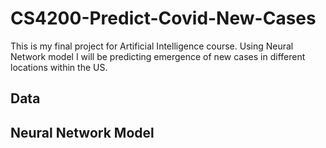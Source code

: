 # CS4200-Predict-Covid-New-Cases
 This is my final project for Artificial Intelligence course. Using Neural Network model I will be predicting emergence of new cases in different locations within the US.

## Data


## Neural Network Model

